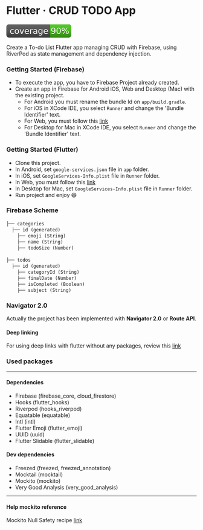 # Flutter · CRUD TODO App

![Coverage](./coverage_badge.svg?sanitize=true)

Create a To-do List Flutter app managing CRUD with Firebase, using RiverPod as state management and dependency injection.

### Getting Started (Firebase)
* To execute the app, you have to Firebase Project already created.
* Create an app in Firebase for Android iOS, Web and Desktop (Mac) with the existing project.
    * For Android you must rename the bundle Id on ```app/build.gradle```.
    * For iOS in XCode IDE, you select ```Runner``` and change the 'Bundle Identifier' text.
    * For Web, you must follow this [link](https://firebase.flutter.dev/docs/installation/web#add-firebase-sdks)
    * For Desktop for Mac in XCode IDE, you select ```Runner``` and change the 'Bundle Identifier' text.

### Getting Started (Flutter)
* Clone this project.
* In Android, set ```google-services.json``` file in ```app``` folder.
* In iOS, set ```GoogleServices-Info.plist``` file in ```Runner``` folder.
* In Web, you must follow this [link](https://firebase.flutter.dev/docs/installation/web#initializing-firebase)
* In Desktop for Mac, set ```GoogleServices-Info.plist``` file in ```Runner``` folder.
* Run project and enjoy :smile:

### Firebase Scheme

    ├── categories
      ├── id (generated)
        ├── emoji (String)
        ├── name (String)
        ├── todoSize (Number)

    ├── todos
      ├── id (generated)
        ├── categoryId (String)
        ├── finalDate (Number)
        ├── isCompleted (Boolean)
        ├── subject (String)

### Navigator 2.0

Actually the project has been implemented with **Navigator 2.0** or **Route API**.

#### Deep linking

For using deep links with flutter without any packages, review this [link](https://flutter.dev/docs/development/ui/navigation/deep-linking)

### Used packages

------
#### Dependencies
- Firebase (firebase_core, cloud_firestore)
- Hooks (flutter_hooks) 
- Riverpod (hooks_riverpod)
- Equatable (equatable)
- Intl (intl)
- Flutter Emoji (flutter_emoji)
- UUID (uuid)
- Flutter Slidable (flutter_slidable)

#### Dev dependencies
- Freezed (freezed, freezed_annotation)
- Mocktail (mocktail)
- Mockito (mockito)
- Very Good Analysis (very_good_analysis)
------

#### Help mockito reference

Mockito Null Safety recipe [link](https://github.com/dart-lang/mockito/blob/master/NULL_SAFETY_README.md)
